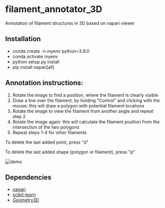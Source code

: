 # filament_annotator_3D

Annotation of filament structures in 3D based on napari viewer

## Installation

- conda create -n myenv python=3.9.0
- conda activate myenv
- python setup.py install
- pip install napari[all]

## Annotation instructions:

1. Rotate the image to find a position, where the filament is clearly visible
2. Draw a line over the filament, by holding "Control" and clicking with the mouse: this will draw a polygon with potential filament locations
3. Rotate the image to view the filament from another angle and repeat step 2
4. Rotate the image again: this will calculate the filament position from the intersection of the two polygons
5. Repeat steps 1-4 for other filaments

To delete the last added point, press "d"

To delete the last added shape (polygon or filament), press "p"

![demo](img/demo.gif)

## Dependencies

- [napari](https://github.com/napari/napari)
- [scikit-learn](https://github.com/scikit-learn/scikit-learn)
- [Geometry3D](https://github.com/GouMinghao/Geometry3D)
